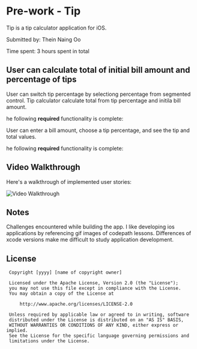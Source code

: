# Pre-work -  Tip

Tip  is a tip calculator application for iOS.

Submitted by:  Thein Naing Oo

Time spent:  3 hours spent in total

## User can calculate total of initial bill amount and percentage of tips 
User can switch tip percentage by selectiong percentage from segmented control.
Tip calculator calculate total from tip percentage and initila bill amount.

he following **required** functionality is complete:

 User can enter a bill amount, choose a tip percentage, and see the tip and total values.
 
 he following **required** functionality is complete:

 ## Video Walkthrough 

 Here's a walkthrough of implemented user stories:

 <img src='https://i.postimg.cc/Xq2gBgNp/tip-calculator.gif' title='Video Walkthrough' width='' alt='Video Walkthrough' />
 
 ## Notes

 Challenges encountered while building the app.
 I like developing ios applications by referencing gif images of codepath lessons.
 Differences of xcode versions make me difficult to study application development.
 
 

 ## License

     Copyright [yyyy] [name of copyright owner]

     Licensed under the Apache License, Version 2.0 (the "License");
     you may not use this file except in compliance with the License.
     You may obtain a copy of the License at

         http://www.apache.org/licenses/LICENSE-2.0

     Unless required by applicable law or agreed to in writing, software
     distributed under the License is distributed on an "AS IS" BASIS,
     WITHOUT WARRANTIES OR CONDITIONS OF ANY KIND, either express or implied.
     See the License for the specific language governing permissions and
     limitations under the License.
